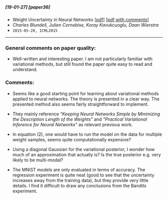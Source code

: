 ##### [19-01-27] [paper36]
- Weight Uncertainty in Neural Networks [[pdf]](https://arxiv.org/abs/1505.05424) [[pdf with comments]](https://github.com/fregu856/papers/blob/master/commented_pdfs/Weight%20Uncertainty%20in%20Neural%20Networks.pdf)
- *Charles Blundell, Julien Cornebise, Koray Kavukcuoglu, Daan Wierstra*
- `2015-05-20, ICML2015`

****

### General comments on paper quality:
- Well-written and interesting paper. I am not particularly familiar with variational methods, but still found the paper quite easy to read and understand.

### Comments:
- Seems like a good starting point for learning about variational methods applied to neural networks. The theory is presented in a clear way. The presented method also seems fairly straightforward to implement.

- They mainly reference _"Keeping Neural Networks Simple by Minimizing the Description Length of the Weights"_ and _"Practical Variational Inference for Neural Networks"_ as relevant previous work.

- In equation (2), one would have to run the model on the data for multiple weight samples, seems quite computationally expensive?

- Using a diagonal Gaussian for the variational posterior, I wonder how much of an approximation that actually is? Is the true posterior e.g. very likely to be multi-modal?

- The MNIST models are only evaluated in terms of accuracy. The regression experiment is quite neat (good to see that the uncertainty increases away from the training data), but they provide very little details. I find it difficult to draw any conclusions from the Bandits experiment.
